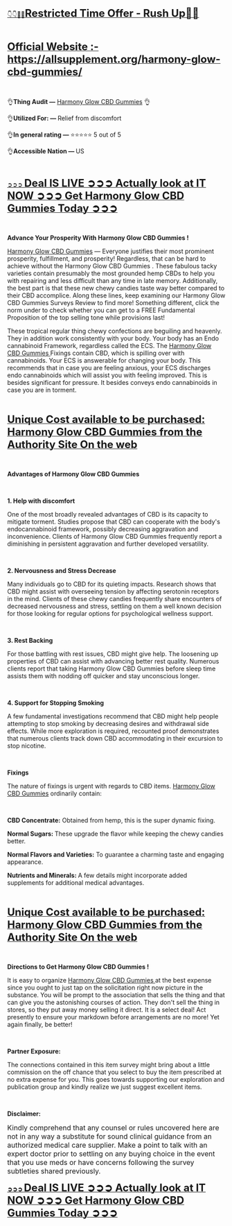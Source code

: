 <p><a href="https://allsupplement.org/harmony-glow-cbd-gummies/">👇👇💙🔆<span style="font-size: x-large;"><strong>Restricted Time Offer - Rush Up💯💯</strong></span></a></p>
<p>&nbsp;</p>
<p><a href="https://allsupplement.org/harmony-glow-cbd-gummies/"><span style="font-size: x-large;"><strong>Official Website :- </strong></span><span style="font-size: x-large;"><strong>https://allsupplement.org/harmony-glow-cbd-gummies/</strong></span></a></p>
<p>&nbsp;</p>
<p>👌<strong>Thing Audit &mdash;</strong> <a href="https://allsupplement.org/harmony-glow-cbd-gummies/">Harmony Glow CBD Gummies</a> 👌</p>
<p>👌<strong>Utilized For: &mdash; </strong>Relief from discomfort</p>
<p>👌<strong>In general rating &mdash;</strong> ⭐⭐⭐⭐⭐ 5 out of 5</p>
<p>👌<strong>Accessible Nation &mdash; </strong>US</p>
<p>&nbsp;</p>
<p><a href="https://allsupplement.org/harmony-glow-cbd-gummies/">&zwj;➲➲➲ <span style="font-size: x-large;"><strong>Deal IS LIVE ➲➲➲ Actually look at IT NOW ➲➲➲ Get Harmony Glow CBD Gummies Today ➲➲➲</strong></span></a></p>
<p>&nbsp;</p>
<p><strong>Advance Your Prosperity With Harmony Glow CBD Gummies !</strong></p>
<p><a href="https://allsupplement.org/harmony-glow-cbd-gummies/">Harmony Glow CBD Gummies</a> &mdash; Everyone justifies their most prominent prosperity, fulfillment, and prosperity! Regardless, that can be hard to achieve without the Harmony Glow CBD Gummies . These fabulous tacky varieties contain presumably the most grounded hemp CBDs to help you with repairing and less difficult than any time in late memory. Additionally, the best part is that these new chewy candies taste way better compared to their CBD accomplice. Along these lines, keep examining our Harmony Glow CBD Gummies Surveys Review to find more! Something different, click the norm under to check whether you can get to a FREE Fundamental Proposition of the top selling tone while provisions last!</p>
<p>These tropical regular thing chewy confections are beguiling and heavenly. They in addition work consistently with your body. Your body has an Endo cannabinoid Framework, regardless called the ECS. The <a href="https://www.facebook.com/Harmony.Glow.CBD.Gummies.Reviews/">Harmony Glow CBD Gummies </a> Fixings contain CBD, which is spilling over with cannabinoids. Your ECS is answerable for changing your body. This recommends that in case you are feeling anxious, your ECS discharges endo cannabinoids which will assist you with feeling improved. This is besides significant for pressure. It besides conveys endo cannabinoids in case you are in torment.</p>
<p>&nbsp;</p>
<p><a href="https://allsupplement.org/harmony-glow-cbd-gummies/"><span style="font-size: x-large;"><strong>Unique Cost available to be purchased: Harmony Glow CBD Gummies from the Authority Site On the web</strong></span></a></p>
<p>&nbsp;</p>
<p><strong>Advantages of Harmony Glow CBD Gummies </strong></p>
<p>&nbsp;</p>
<p><strong>1. Help with discomfort</strong></p>
<p>One of the most broadly revealed advantages of CBD is its capacity to mitigate torment. Studies propose that CBD can cooperate with the body's endocannabinoid framework, possibly decreasing aggravation and inconvenience. Clients of Harmony Glow CBD Gummies frequently report a diminishing in persistent aggravation and further developed versatility.</p>
<p>&nbsp;</p>
<p><strong>2. Nervousness and Stress Decrease</strong></p>
<p>Many individuals go to CBD for its quieting impacts. Research shows that CBD might assist with overseeing tension by affecting serotonin receptors in the mind. Clients of these chewy candies frequently share encounters of decreased nervousness and stress, settling on them a well known decision for those looking for regular options for psychological wellness support.</p>
<p>&nbsp;</p>
<p><strong>3. Rest Backing</strong></p>
<p>For those battling with rest issues, CBD might give help. The loosening up properties of CBD can assist with advancing better rest quality. Numerous clients report that taking Harmony Glow CBD Gummies before sleep time assists them with nodding off quicker and stay unconscious longer.</p>
<p>&nbsp;</p>
<p><strong>4. Support for Stopping Smoking</strong></p>
<p>A few fundamental investigations recommend that CBD might help people attempting to stop smoking by decreasing desires and withdrawal side effects. While more exploration is required, recounted proof demonstrates that numerous clients track down CBD accommodating in their excursion to stop nicotine.</p>
<p>&nbsp;</p>
<p><strong>Fixings</strong></p>
<p>The nature of fixings is urgent with regards to CBD items. <a href="https://www.facebook.com/Harmony.Glow.CBD.Gummies.Reviews/">Harmony Glow CBD Gummies</a> ordinarily contain:</p>
<p>&nbsp;</p>
<p><strong>CBD Concentrate:</strong> Obtained from hemp, this is the super dynamic fixing.</p>
<p><strong>Normal Sugars: </strong>These upgrade the flavor while keeping the chewy candies better.</p>
<p><strong>Normal Flavors and Varieties:</strong> To guarantee a charming taste and engaging appearance.</p>
<p><strong>Nutrients and Minerals: </strong>A few details might incorporate added supplements for additional medical advantages.</p>
<p>&nbsp;</p>
<p><a href="https://allsupplement.org/harmony-glow-cbd-gummies/"><span style="font-size: x-large;"><strong>Unique Cost available to be purchased: Harmony Glow CBD Gummies from the Authority Site On the web</strong></span></a></p>
<p>&nbsp;</p>
<p><strong>Directions to Get Harmony Glow CBD Gummies !</strong></p>
<p>It is easy to organize <a href="https://allsupplement.org/harmony-glow-cbd-gummies/">Harmony Glow CBD Gummies </a> at the best expense since you ought to just tap on the solicitation right now picture in the substance. You will be prompt to the association that sells the thing and that can give you the astonishing courses of action. They don't sell the thing in stores, so they put away money selling it direct. It is a select deal! Act presently to ensure your markdown before arrangements are no more! Yet again finally, be better!</p>
<p>&nbsp;</p>
<p><strong>Partner Exposure:</strong></p>
<p>The connections contained in this item survey might bring about a little commission on the off chance that you select to buy the item prescribed at no extra expense for you. This goes towards supporting our exploration and publication group and kindly realize we just suggest excellent items.</p>
<p>&nbsp;</p>
<p><strong>Disclaimer:</strong></p>
<p><span style="font-size: medium;">Kindly comprehend that any counsel or rules uncovered here are not in any way a substitute for sound clinical guidance from an authorized medical care supplier. Make a point to talk with an expert doctor prior to settling on any buying choice in the event that you use meds or have concerns following the survey subtleties shared previously.</span></p>
<p><strong><a href="https://allsupplement.org/harmony-glow-cbd-gummies/">&zwj;➲➲➲ <span style="font-size: x-large;"><strong>Deal IS LIVE ➲➲➲ Actually look at IT NOW ➲➲➲ Get Harmony Glow CBD Gummies Today ➲➲➲</strong></span></a></strong></p>
